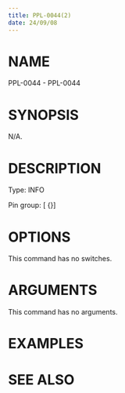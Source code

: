```yaml
---
title: PPL-0044(2)
date: 24/09/08
---
```


# NAME

PPL-0044 - PPL-0044

# SYNOPSIS

N/A.

# DESCRIPTION

Type: INFO

Pin group: [ {}]

# OPTIONS

This command has no switches.

# ARGUMENTS

This command has no arguments.

# EXAMPLES

# SEE ALSO

